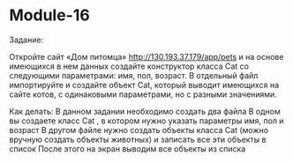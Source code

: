 # Module-16

Задание:

Откройте сайт «Дом питомца» http://130.193.37.179/app/pets и на основе имеющихся в нем данных создайте конструктор класса Cat со следующими параметрами:
имя, пол, возраст.
В отдельный файл импортируйте и создайте объект Cat, который выводит имеющихся на сайте котов, с одинаковыми параметрами, но с разными значениями. 

Как делать: В данном задании необходимо создать два файла
В одном вы создаете класс Cat , в котором нужно указать параметры имя, пол и возраст
В другом файле нужно создать объекты класса Cat (можно вручную создать объекты животных) и записать все эти объекты в список
После этого на экран выводим все объекты из списка
